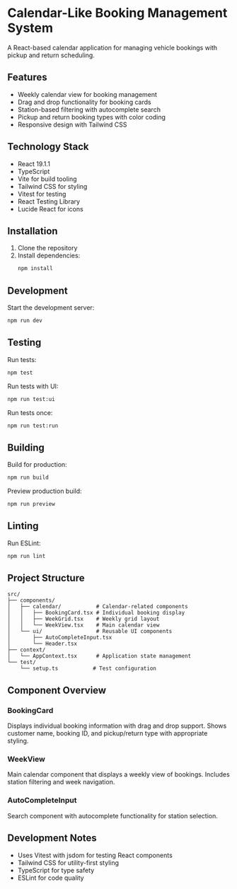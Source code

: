 # Calendar-Like Booking Management System

A React-based calendar application for managing vehicle bookings with pickup and return scheduling.

## Features

- Weekly calendar view for booking management
- Drag and drop functionality for booking cards
- Station-based filtering with autocomplete search
- Pickup and return booking types with color coding
- Responsive design with Tailwind CSS

## Technology Stack

- React 19.1.1
- TypeScript
- Vite for build tooling
- Tailwind CSS for styling
- Vitest for testing
- React Testing Library
- Lucide React for icons

## Installation

1. Clone the repository
2. Install dependencies:
   ```bash
   npm install
   ```

## Development

Start the development server:
```bash
npm run dev
```

## Testing

Run tests:
```bash
npm test
```

Run tests with UI:
```bash
npm run test:ui
```

Run tests once:
```bash
npm run test:run
```

## Building

Build for production:
```bash
npm run build
```

Preview production build:
```bash
npm run preview
```

## Linting

Run ESLint:
```bash
npm run lint
```

## Project Structure

```
src/
├── components/
│   ├── calendar/           # Calendar-related components
│   │   ├── BookingCard.tsx # Individual booking display
│   │   ├── WeekGrid.tsx    # Weekly grid layout
│   │   └── WeekView.tsx    # Main calendar view
│   └── ui/                 # Reusable UI components
│       ├── AutoCompleteInput.tsx
│       └── Header.tsx
├── context/
│   └── AppContext.tsx      # Application state management
└── test/
    └── setup.ts           # Test configuration
```

## Component Overview

### BookingCard
Displays individual booking information with drag and drop support. Shows customer name, booking ID, and pickup/return type with appropriate styling.

### WeekView
Main calendar component that displays a weekly view of bookings. Includes station filtering and week navigation.

### AutoCompleteInput
Search component with autocomplete functionality for station selection.

## Development Notes

- Uses Vitest with jsdom for testing React components
- Tailwind CSS for utility-first styling
- TypeScript for type safety
- ESLint for code quality
